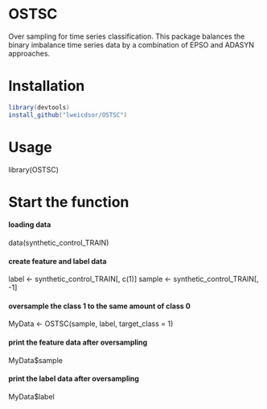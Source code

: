 # OSTSC
Over sampling for time series classification. This package balances the binary imbalance time series data by a combination of EPSO and ADASYN approaches.

# Installation
```java
library(devtools)
install_github("lweicdsor/OSTSC")
```
# Usage
library(OSTSC)

# Start the function
#### loading data
data(synthetic_control_TRAIN)   
#### create feature and label data 
label <- synthetic_control_TRAIN[, c(1)]
sample <- synthetic_control_TRAIN[, -1] 
#### oversample the class 1 to the same amount of class 0
MyData <- OSTSC(sample, label, target_class = 1)
#### print the feature data after oversampling
MyData$sample
#### print the label data after oversampling
MyData$label
